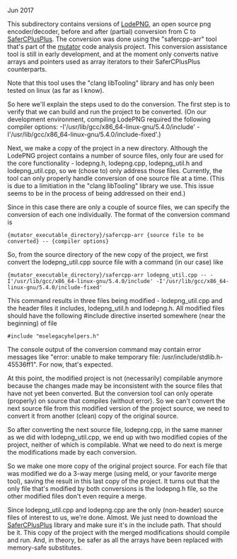 Jun 2017

This subdirectory contains versions of [LodePNG](https://github.com/lvandeve/lodepng), an open source png encoder/decoder, before and after (partial) conversion from C to [SaferCPlusPlus](https://github.com/duneroadrunner/SaferCPlusPlus). The conversion was done using the "safercpp-arr" tool that's part of the [mutator](https://github.com/bloodstalker/mutator) code analysis project. This conversion assistance tool is still in early development, and at the moment only converts native arrays and pointers used as array iterators to their SaferCPlusPlus counterparts.

Note that this tool uses the "clang libTooling" library and has only been tested on linux (as far as I know).

So here we'll explain the steps used to do the conversion. The first step is to verify that we can build and run the project to be converted. (On our development environment, compiling LodePNG required the following compiler options: -I'/usr/lib/gcc/x86_64-linux-gnu/5.4.0/include' -I'/usr/lib/gcc/x86_64-linux-gnu/5.4.0/include-fixed'.)

Next, we make a copy of the project in a new directory. Although the LodePNG project contains a number of source files, only four are used for the core functionality - lodepng.h, lodepng.cpp, lodepng_util.h and lodepng_util.cpp, so we (chose to) only address those files. Currently, the tool can only properly handle conversion of one source file at a time. (This is due to a limitiation in the "clang libTooling" library we use. This issue seems to be in the process of being addressed on their end.)

Since in this case there are only a couple of source files, we can specify the conversion of each one individually. The format of the conversion command is 

    {mutator_executable_directory}/safercpp-arr {source file to be converted} -- {compiler options}

So, from the source directory of the new copy of the project, we first convert the lodepng_util.cpp source file with a command (in our case) like 

    {mutator_executable_directory}/safercpp-arr lodepng_util.cpp -- -I'/usr/lib/gcc/x86_64-linux-gnu/5.4.0/include' -I'/usr/lib/gcc/x86_64-linux-gnu/5.4.0/include-fixed'

This command results in three files being modified - lodepng_util.cpp and the header files it includes, lodepng_util.h and lodepng.h. All modified files should have the following #include directive inserted somewhere (near the beginning) of file

    #include "mselegacyhelpers.h"

The console output of the conversion command may contain error messages like "error: unable to make temporary file: /usr/include/stdlib.h-45536ff1". For now, that's expected.

At this point, the modified project is not (necessarily) compilable anymore because the changes made may be inconsistent with the source files that have not yet been converted. But the conversion tool can only operate (properly) on source that compiles (without error). So we can't convert the next source file from this modified version of the project source, we need to convert it from another (clean) copy of the original source.

So after converting the next source file, lodepng.cpp, in the same manner as we did with lodepng_util.cpp, we end up with two modified copies of the project, neither of which is compilable. What we need to do next is merge the modifications made by each conversion.

So we make one more copy of the original project source. For each file that was modified we do a 3-way merge (using meld, or your favorite merge tool), saving the result in this last copy of the project. It turns out that the only file that's modified by both conversions is the lodepng.h file, so the other modified files don't even require a merge.

Since lodepng_util.cpp and lodepng.cpp are the only (non-header) source files of interest to us, we're done. Almost. We just need to download the [SaferCPlusPlus](https://github.com/duneroadrunner/SaferCPlusPlus) library and make sure it's in the include path. That should be it. This copy of the project with the merged modifications should compile and run. And, in theory, be safer as all the arrays have been replaced with memory-safe substitutes.
